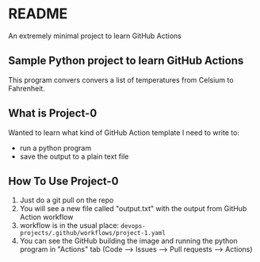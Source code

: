 # README

An extremely minimal project to learn GitHub Actions 


## Sample Python project to learn GitHub Actions

This program convers convers a list of temperatures from Celsium to Fahrenheit. 


## What is Project-0
Wanted to learn what kind of GitHub Action template I need to write to:
- run a python program 
- save the output to a plain text file


## How To Use Project-0
1. Just do a git pull on the repo
2. You will see a new file called "output.txt" with the output from GitHub Action workflow
3. workflow is in the usual place: `devops-projects/.github/workflows/project-1.yaml`
4. You can see the GitHub building the image and running the python program in "Actions" tab (Code --> Issues --> Pull requests --> Actions) 



